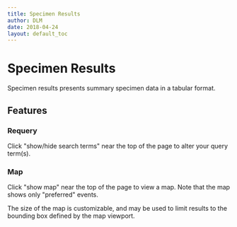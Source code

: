 ```yaml
---
title: Specimen Results
author: DLM
date: 2018-04-24
layout: default_toc
---
```


# Specimen Results

Specimen results presents summary specimen data in a tabular format.

## Features

### Requery

Click "show/hide search terms" near the top of the page to alter your query term(s).

### Map

Click "show map" near the top of the page to view a map. Note that the map shows only "preferred" events.

The size of the map is customizable, and may be used to limit results to the bounding box defined by the map viewport.

